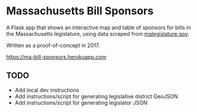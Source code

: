 # Massachusetts Bill Sponsors

A Flask app that shows an interactive map and table of sponsors for bills in the Massachusetts legislature, using data scraped from [malegislature.gov](https://malegislature.gov/Bills/).

Written as a proof-of-concept in 2017.

<https://ma-bill-sponsors.herokuapp.com>

## TODO

- Add local dev instructions
- Add instructions/script for generating legislative district GeoJSON
- Add instructions/script for generating legislator JSON
